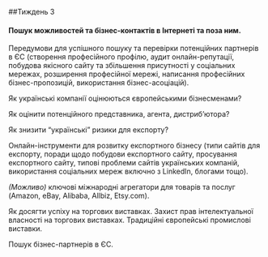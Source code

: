 

##Тиждень 3
<h4>Пошук можливостей та бізнес-контактів в Інтернеті та поза ним.</h4>


<p>Передумови для успішного пошуку та перевірки потенційних партнерів в ЄС (створення професійного профілю, аудит онлайн-репутації, побудова якісного сайту та збільшення присутності у соціальних мережах, розширення професійної мережі, написання професійних бізнес-пропозицій, використання бізнес-асоціацій).</p>
<p>Як українські компанії оцінюються європейськими бізнесменами?</p>
<p>Як оцінити потенційного представника, агента, дистриб’ютора?</p>
<p>Як знизити “українські” ризики для експорту?</p>
<p>Онлайн-інструменти для розвитку експортного бізнесу (типи сайтів для експорту, поради щодо побудови експортного сайту, просування експортного сайту, типові проблеми сайтів українських компаній, використання соціальних мереж включно з LinkedIn, блогами тощо).</p>
<p><i>(Можливо)</i> ключові міжнародні агрегатори для товарів та послуг (Amazon, eBay, Alibaba, Allbiz, Etsy.com).</p>
<p>Як досягти успіху на торгових виставках. Захист прав інтелектуальної власності на торгових виставках. Традиційні європейські промислові виставки.</p>
<p>Пошук бізнес-партнерів в ЄС.</p>


